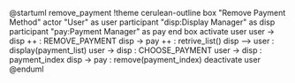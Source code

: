 @startuml remove_payment
!theme cerulean-outline
box "Remove Payment Method"
actor "User" as user
participant "disp:Display Manager" as disp
participant "pay:Payment Manager" as pay
end box
activate user
user -> disp ++ : REMOVE_PAYMENT
disp -> pay ++ : retrive_list()
disp --> user : display(payment_list)
user -> disp : CHOOSE_PAYMENT
user -> disp : payment_index
disp -> pay : remove(payment_index)
deactivate user
@enduml